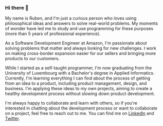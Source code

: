 ### Hi there 👋

My name is Ruben, and I'm just a curious person who loves using philosophical ideas and answers to solve real-world problems. My moments of wonder have led me to study and use programming for these purposes (more than 5 years of professional experience).

As a Software Development Engineer at Amazon, I'm passionate about solving problems that matter and always looking for new challenges. I work on making cross-border expansion easier for our sellers and bringing more products to our customers.

While I started as a self-taught programmer, I'm now graduating from the University of Luxembourg with a Bachelor's degree in Applied Informatics. Currently, I'm learning everything I can find about the process of getting from an idea to a product, including product management, design, and business. I'm applying these ideas to my own projects, aiming to create a healthy development process without slowing down product development.

I'm always happy to collaborate and learn with others, so if you're interested in chatting about the development process or want to collaborate on a project, feel free to reach out to me. You can find me on [LinkedIn](https://www.linkedin.com/in/kostard/) and [Twitter](https://twitter.com/ko_stard).

